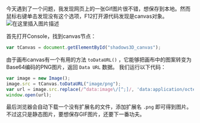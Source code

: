 今天遇到了一个问题，我发现网页上的一张Gif图片很不错，想保存到本地。然而鼠标右键单击发现没有这个选项，F12打开源代码发现是canvas对象。
![在这里插入图片描述](https://img-blog.csdnimg.cn/20210708123340269.png?x-oss-process=image/watermark,type_ZmFuZ3poZW5naGVpdGk,shadow_10,text_aHR0cHM6Ly9ibG9nLmNzZG4ubmV0L215UmVhbGl6YXRpb24=,size_16,color_FFFFFF,t_70)

首先打开Console，找到canvas节点：
```js
var tCanvas = document.getElementById("shadows3D_canvas");
```
由于画布canvas有一个有用的方法 `toDataURL()` ，它能够把画布中的图案转变为Base64编码的PNG图片，返回 `Data URL` 数据。 我们运行以下代码：
```js
var image = new Image();
image.src = tCanvas.toDataURL("image/png");
var url = image.src.replace(/^data:image\/[^;]/, 'data:application/octet-stream');
window.open(url);
```
最后浏览器会自动下载一个没有扩展名的文件，添加扩展名 `.png` 即可得到图片。不过这只是静态图片，要想保存GIF图片，还要下一番功夫。
